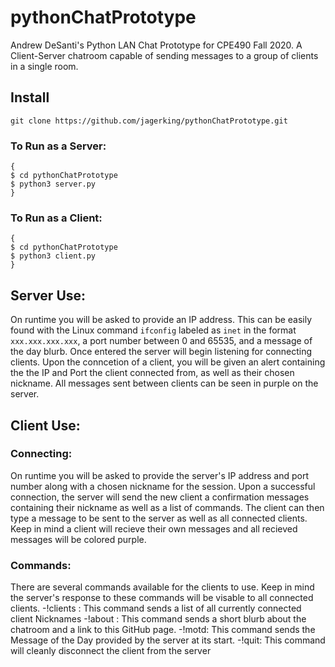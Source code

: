 # pythonChatPrototype
Andrew DeSanti's Python LAN Chat Prototype for CPE490 Fall 2020. A Client-Server chatroom capable of sending messages to a group of clients in a single room.  
## Install
`git clone https://github.com/jagerking/pythonChatPrototype.git`
### To Run as a Server:
```
{
$ cd pythonChatPrototype 
$ python3 server.py
}
```
### To Run as a Client:
```
{
$ cd pythonChatPrototype 
$ python3 client.py
}
```
## Server Use:
On runtime you will be asked to provide an IP address. This can be easily found with the Linux command `ifconfig` labeled as `inet` in the format `xxx.xxx.xxx.xxx`, a port number between 0 and 65535, and a message of the day blurb. Once entered the server will begin listening for connecting clients. Upon the conncetion of a client, you will be given an alert containing the the IP and Port the client connected from, as well as their chosen nickname. All messages sent between clients can be seen in purple on the server. 
## Client Use:
### Connecting:
On runtime you will be asked to provide the server's IP address and port number along with a chosen nickname for the session. Upon a successful connection, the server will send the new client a confirmation messages containing their nickname as well as a list of commands. The client can then type a message to be sent to the server as well as all connected clients. Keep in mind a client will recieve their own messages and all recieved messages will be colored purple. 
### Commands:
There are several commands available for the clients to use. Keep in mind the server's response to these commands will be visable to all connected clients.
-!clients : This command sends a list of all currently connected client Nicknames
-!about : This command sends a short blurb about the chatroom and a link to this GitHub page.
-!motd: This command sends the Message of the Day provided by the server at its start.
-!quit: This command will cleanly disconnect the client from the server